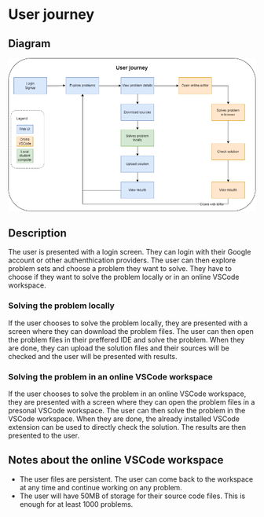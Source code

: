 # User journey

## Diagram
![User journey](photos/user-journey.png)

## Description
The user is presented with a login screen. They can login with their Google account or other authenthication providers. The user can then explore problem sets and choose a problem they want to solve. They have to choose if they want to solve the problem locally or in an online VSCode workspace.

### Solving the problem locally
If the user chooses to solve the problem locally, they are presented with a screen where they can download the problem files. The user can then open the problem files in their preffered IDE and solve the problem. When they are done, they can upload the solution files and their sources will be checked and the user will be presented with results.

### Solving the problem in an online VSCode workspace
If the user chooses to solve the problem in an online VSCode workspace, they are presented with a screen where they can open the problem files in a presonal VSCode workspace. The user can then solve the problem in the VSCode workspace. When they are done, the already installed VSCode extension can be used to directly check the solution. The results are then presented to the user.

## Notes about the online VSCode workspace
* The user files are persistent. The user can come back to the workspace at any time and continue working on any problem.
* The user will have 50MB of storage for their source code files. This is enough for at least 1000 problems.